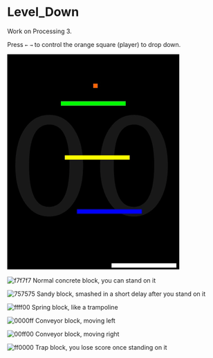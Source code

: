 # Level_Down

Work on Processing 3.

Press `←` `→` to control the orange square (player) to drop down.

![image](https://github.com/Shuo-Niu/Level_Down/blob/master/demo.gif)

![f7f7f7](https://placehold.it/100x10/f7f7f7/000000?text=+) Normal concrete block, you can stand on it

![757575](https://placehold.it/100x10/757575/000000?text=+) Sandy block, smashed in a short delay after you stand on it

![ffff00](https://placehold.it/100x10/ffff00/000000?text=+) Spring block, like a trampoline

![0000ff](https://placehold.it/100x10/0000ff/000000?text=+) Conveyor block, moving left

![00ff00](https://placehold.it/100x10/00ff00/000000?text=+) Conveyor block, moving right

![ff0000](https://placehold.it/100x10/ff0000/000000?text=+) Trap block, you lose score once standing on it
